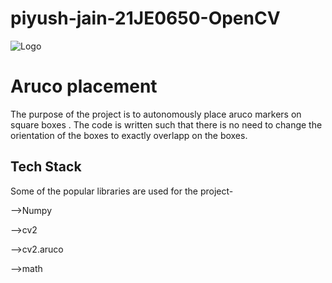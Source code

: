 # piyush-jain-21JE0650-OpenCV
![Logo](https://3.bp.blogspot.com/-yvrV6MUueGg/ToICp0YIDPI/AAAAAAAAADg/SYKg4dWpyC43AAfrDwBTR0VYmYT0QshEgCPcBGAYYCw/s1600/OpenCV_Logo.png)


# Aruco placement

The purpose of the project is to autonomously place aruco markers on square boxes .
The code is written such that there is no need to change the orientation of the boxes to exactly overlapp on the boxes. 


## Tech Stack

Some of the popular libraries are used for the project-

-->Numpy

-->cv2

-->cv2.aruco

-->math
